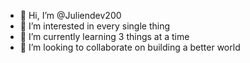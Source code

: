 - 👋 Hi, I’m @Juliendev200
- 👀 I’m interested in every single thing
- 🌱 I’m currently learning 3 things at a time
- 💞️ I’m looking to collaborate on building a better world


<!---
Juliendev200/Juliendev200 is a ✨ special ✨ repository because its `README.md` (this file) appears on your GitHub profile.
You can click the Preview link to take a look at your changes.
--->
